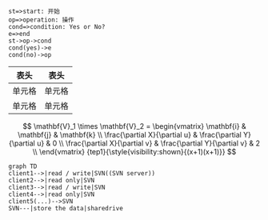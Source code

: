 ```flow
st=>start: 开始
op=>operation: 操作
cond=>condition: Yes or No?
e=>end
st->op->cond
cond(yes)->e
cond(no)->op
```



| 表头   | 表头   |
| ------ | ------ |
| 单元格 | 单元格 |
| 单元格 | 单元格 |

$$
\mathbf{V}_1 \times \mathbf{V}_2 =  \begin{vmatrix} 
\mathbf{i} & \mathbf{j} & \mathbf{k} \\
\frac{\partial X}{\partial u} &  \frac{\partial Y}{\partial u} & 0 \\
\frac{\partial X}{\partial v} &  \frac{\partial Y}{\partial v} & 2 \\
\end{vmatrix}
{tep1}{\style{visibility:shown}{(x+1)(x+1)}}
$$

```mermaid
graph TD
client1-->|read / write|SVN((SVN server))
client2-->|read only|SVN
client3-->|read / write|SVN
client4-->|read only|SVN
client5(...)-->SVN
SVN---|store the data|sharedrive
```

